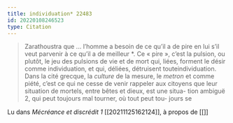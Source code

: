 ```yaml
---
title: individuation* 22483
id: 20220108246523
type: Citation
---
```


> Zarathoustra que ... l’homme a besoin de ce qu’il a de pire en lui s’il veut parvenir à ce qu’il a de meilleur *. Ce « pire », c’est la pulsion, ou plutôt, le jeu des pulsions de vie et de mort qui, liées, forment le désir comme individuation, et qui, déliées, détruisent touteindividuation. Dans la cité grecque, la *culture* de la mesure, le *metron* et comme piété, c’est ce qui ne cesse de venir rappeler aux citoyens que leur situation de mortels, entre bêtes et dieux, est une situa- tion ambiguë 2, qui peut toujours mal tourner, où tout peut tou- jours se

Lu dans *Mécréance et discrédit 1* [[20211125162124]], à propos de [[]]